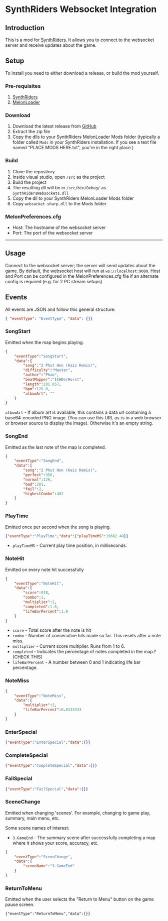 # SynthRiders Websocket Integration

## Introduction

This is a mod for [SynthRiders](https://synthridersvr.com/). It allows you to connect to the websocket server and receive updates about the game.

## Setup

To install you need to either download a release, or build the mod yourself.

### Pre-requisites

1. [SynthRiders](https://synthridersvr.com/)
2. [MelonLoader](https://melonwiki.xyz/#/)

### Download

1. Download the latest release from [GitHub](https://github.com/KK964/SynthRiders-Websockets-Mod/releases)
2. Extract the zip file
3. Copy the dlls to your SynthRiders MelonLoader Mods folder (typically a folder called `Mods` in your SynthRiders installation.  If you see a text file named "PLACE MODS HERE.txt", you're in the right place.)

### Build

1. Clone the repository
2. Inside visual studio, open `/src` as the project
3. Build the project
4. The resulting dll will be in `/src/bin/Debug/` as `SynthRidersWebsockets.dll`
5. Copy the dll to your SynthRiders MelonLoader Mods folder
6. Copy `websocket-sharp.dll` to the Mods folder

### MelonPreferences.cfg

- Host: The hostname of the websocket server
- Port: The port of the websocket server

---

## Usage

Connect to the websocket server; the server will send updates about the game.  By default, the websocket host will run at `ws://localhost:9000`.  Host and Port can be configured in the MelonPreferences.cfg file if an alternate config is required (e.g. for 2 PC stream setups)

## Events

All events are JSON and follow this general structure:

```json
{ "eventType": "EventType", "data": {}}
```

### SongStart 

Emitted when the map begins playing.

```json
{
    "eventType":"SongStart",
	"data":{
     	"song":"2 Phut Hon (Kaiz Remix)",
        "difficulty":"Master",
        "author":"Phao",
        "beatMapper":"ICHDerHorst",
        "length":191.857,
        "bpm":128.0,
        "albumArt": ""
	}
}
```

`albumArt` - If album art is available, this contains a data url containing a base64-encoded PNG image.  (You can use this URL as-is in a web browser or browser source to display the image).  Otherwise it's an empty string.

### SongEnd

Emitted as the last note of the map is completed.

```json
{
    "eventType":"SongEnd",
    "data":{
        "song":"2 Phut Hon (Kaiz Remix)",
        "perfect":350,
        "normal":126,
        "bad":281,
        "fail":2,
        "highestCombo":482
    }
}
```

### PlayTime

Emitted once per second when the song is playing.

```json
{"eventType":"PlayTime","data":{"playTimeMS":19662.48}}
```

- `playTimeMS` - Current play time position, in milliseconds.

### NoteHit

Emitted on every note hit successfully

```json
{
    "eventType":"NoteHit",
    "data":{
        "score":938,
        "combo":1,
        "multiplier":1,
        "completed":1.0,
        "lifeBarPercent":1.0
    }
}
```

  - `score` - Total score after the note is hit
  - `combo` - Number of consecutive hits made so far.  This resets after a note miss.
  - `multiplier` - Current score multiplier.  Runs from 1 to 6.
  - `completed` - Indicates the percentage of notes completed in the map.? (CHECK THIS)
  - `lifeBarPercent` - A number between 0 and 1 indicating life bar percentage.

### NoteMiss

```json
{
    "eventType":"NoteMiss",
    "data":{
        "multiplier":2,
        "lifeBarPercent":0.8333333
    }
}
```

### EnterSpecial

```json
{"eventType":"EnterSpecial","data":{}}
```

### CompleteSpecial

```json
{"eventType":"CompleteSpecial","data":{}}
```

### FailSpecial

```json
{"eventType":"FailSpecial","data":{}}
```

### SceneChange

Emitted when changing 'scenes'.  For example, changing to game play, summary, main menu, etc.  

Some scene names of interest:

* `3.GameEnd` - The summary scene after successfully completing a map where it shows your score, accuracy, etc.  

```json
{
    "eventType":"SceneChange",
    "data":{
        "sceneName":"3.GameEnd"
    }
}
```

### ReturnToMenu

Emitted when the user selects the "Return to Menu" button on the game pause screen.

```
{"eventType":"ReturnToMenu","data":{}}
```

